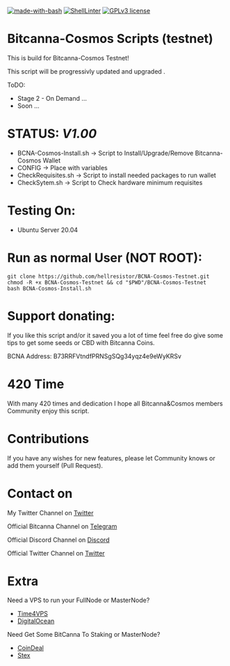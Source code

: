 [![made-with-bash](https://img.shields.io/badge/Made%20with-Bash-1f425f.svg)](https://www.gnu.org/software/bash/)
[![ShellLinter](https://github.com/hellresistor/BCNA-Cosmos-Testnet/actions/workflows/main.yml/badge.svg)](https://github.com/hellresistor/BCNA-Cosmos-Testnet/actions/workflows/main.yml)
[![GPLv3 license](https://img.shields.io/badge/License-GPLv3-blue.svg)](http://perso.crans.org/besson/LICENSE.html)

# Bitcanna-Cosmos Scripts (testnet)

This is build for Bitcanna-Cosmos Testnet!

This script will be progressivly updated and upgraded .

ToDO:
 - Stage 2 - On Demand  ...
 - Soon ...

# STATUS: *V1.00*
 - BCNA-Cosmos-Install.sh -> Script to Install/Upgrade/Remove Bitcanna-Cosmos Wallet
 - CONFIG -> Place with variables
 - CheckRequisites.sh -> Script to install needed packages to run wallet
 - CheckSytem.sh -> Script to Check hardware minimum requisites

# Testing On:
 - Ubuntu Server 20.04

# Run as normal User (NOT ROOT):
    git clone https://github.com/hellresistor/BCNA-Cosmos-Testnet.git
    chmod -R +x BCNA-Cosmos-Testnet && cd "$PWD"/BCNA-Cosmos-Testnet
    bash BCNA-Cosmos-Install.sh


# Support donating:
If you like this script and/or it saved you a lot of time
feel free do give some tips to get some seeds or CBD with Bitcanna Coins.

BCNA Address:  B73RRFVtndfPRNSgSQg34yqz4e9eWyKRSv

# 420 Time
With many 420 times and dedication
I hope all Bitcanna&Cosmos members Community enjoy this script.

# Contributions
If you have any wishes for new features, please let Community knows or add them yourself (Pull Request). 

# Contact on
My Twitter Channel on [Twitter](https://www.twitter.com/hellresistor)

Official Bitcanna Channel on [Telegram](https://t.me/joinchat/F4JfThITJB3cU-uaCwtKlQ)

Official Discord Channel on [Discord](https://discord.gg/BZH3X5WGw2)

Official Twitter Channel on [Twitter](https://www.twitter.com/bitcannaglobal)

# Extra
 Need a VPS to run your FullNode or MasterNode?

  - [Time4VPS](https://www.time4vps.com/?affid=4335)
  - [DigitalOcean](https://m.do.co/c/9c8dc13a528c)

 Need Get Some BitCanna To Staking or MasterNode?

 - [CoinDeal](https://coindeal.com/ref/AV4X)
 - [Stex](https://app.stex.com/?ref=75177165)
